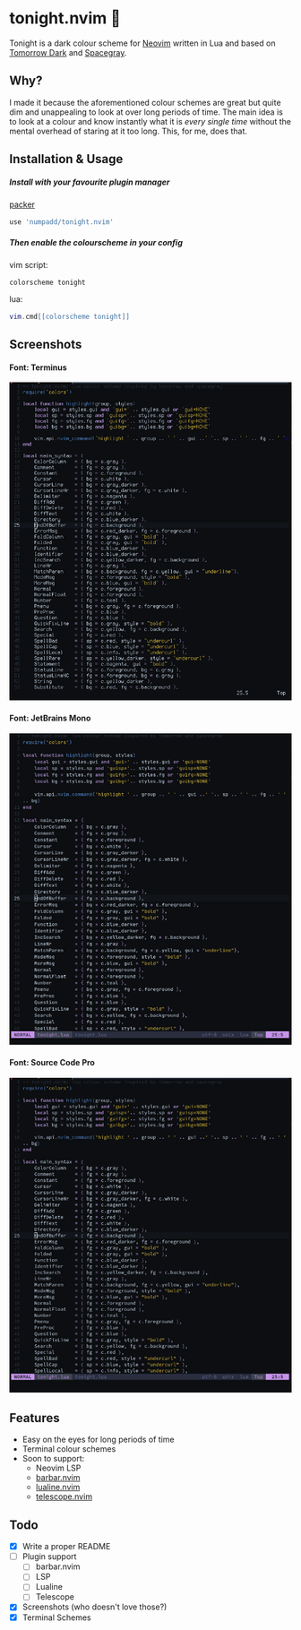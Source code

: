 # tonight.nvim 🌙

Tonight is a dark colour scheme for [Neovim](https://github.com/neovim/neovim) written in Lua and based on [Tomorrow Dark](https://github.com/chriskempson/base16-tomorrow-scheme) and [Spacegray](https://github.com/ackyshake/Spacegray.vim).

## Why?

I made it because the aforementioned colour schemes are great but quite dim and unappealing to look at over long periods of time. The main idea is to look at a colour and know instantly what it is *every single time* without the mental overhead of staring at it too long. This, for me, does that.

## Installation & Usage

##### Install with your favourite plugin manager

[packer](https://github.com/wbthomason/packer.nvim)

```lua
use 'numpadd/tonight.nvim'
```

##### Then enable the colourscheme in your config

vim script:

```vim
colorscheme tonight
```

lua:

```lua
vim.cmd[[colorscheme tonight]]
```

## Screenshots

#### Font: Terminus

![image](screenshots/terminus.png)

#### Font: JetBrains Mono

![image](screenshots/jetbrains_mono.png)

#### Font: Source Code Pro

![image](screenshots/source_code_pro.png)

## Features

- Easy on the eyes for long periods of time
- Terminal colour schemes
- Soon to support:
    - Neovim LSP
    - [barbar.nvim](https://github.com/romgrk/barbar.nvim)
    - [lualine.nvim](https://github.com/hoob3rt/lualine.nvim)
    - [telescope.nvim](https://github.com/nvim-telescope/telescope.nvim)

## Todo

- [x] Write a proper README
- [ ] Plugin support
    - [ ] barbar.nvim
    - [ ] LSP
    - [ ] Lualine
    - [ ] Telescope
- [x] Screenshots (who doesn't love those?)
- [x] Terminal Schemes
